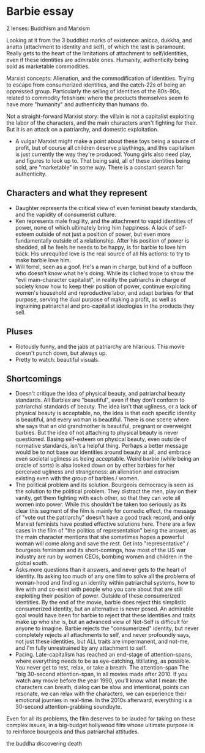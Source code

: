 # Barbie essay

2 lenses: Buddhism and Marxism

Looking at it from the 3 buddhist marks of existence: anicca, dukkha, and anatta (attachment to identity and self), of which the last is paramount. Really gets to the heart of the limitations of attachment to self/identities, even if these identities are admirable ones. Humanity, authenticity being sold as marketable commodities.

Marxist concepts: Alienation, and the commodification of identities. Trying to escape from consumerized identities, and the catch-22s of being an oppressed group. Particularly the selling of identities of the 80s-90s, related to commodity fetishism: where the products themselves seem to have more "humanity" and authenticity than humans do.

Not a straight-forward Marxist story: the villain is not a capitalist exploiting the labor of the characters, and the main characters aren't fighting for their. But it is an attack on a patriarchy, and domestic exploitation.

- A vulgar Marxist might make a point about these toys being a source of profit, but of course all children deserve playthings, and this capitalism is just currently the way they're produced. Young girls also need play, and figures to look up to. That being said, all of these identities being sold, are "marketable" in some way. There is a constant search for authenticity.

## Characters and what they represent

- Daughter represents the critical view of even feminist beauty standards, and the vapidity of consumerist culture.
- Ken represents male fragility, and the attachment to vapid identities of power, none of which ultimately bring him happiness. A lack of self-esteem outside of not just a position of power, but even more fundamentally outside of a relationship. After his position of power is shedded, all he feels he needs to be happy, is for barbie to love him back. His unrequited love is the real source of all his actions: to try to make barbie love him.
- Will ferrel, seen as a goof. He's a man in charge, but kind of a buffoon who doesn't know what he's doing. While its cliched trope to show the "evil main-character capitalist", in reality the patriarchs in charge of society know how to keep their position of power, continue exploiting women's household and reproductive labor, and adapt barbies for that purpose, serving the dual purpose of making a profit, as well as ingraining patriarchal and pro-capitalist ideologies in the products they sell.

## Pluses

- Riotously funny, and the jabs at patriarchy are hilarious. This movie doesn't punch down, but always up.
- Pretty to watch: beautiful visuals.

## Shortcomings

- Doesn't critique the idea of physical beauty, and patriarchal beauty standards. All Barbies are "beautiful", even if they don't conform to patriarchal standards of beauty. The idea isn't that ugliness, or a lack of physical beauty is acceptable, no, the idea is that each specific identity is beautiful, and every woman is beautiful. There is one scene where she says that an old grandmother is beautiful, pregnant or overweight barbies. But the idea of not attaching to physical beauty is never questioned. Basing self-esteem on physical beauty, even outside of normative standards, isn't a helpful thing. Perhaps a better message would be to not base our identities around beauty at all, and embrace even societal ugliness as being acceptable. Weird barbie (while being an oracle of sorts) is also looked down on by other barbies for her perceived ugliness and strangeness: an alienation and ostracism existing even with the group of barbies / women.
- The political problem and its solution. Bourgeois democracy is seen as the solution to the political problem. They distract the men, play on their vanity, get them fighting with each other, so that they can vote all women into power. While this shouldn't be taken too seriously as its clear this segment of the film is mainly for comedic effect, the message of "vote out the patriarchy" doesn't have a good track record, and only Marxist feminists have posited effective solutions here. There are a few cases in the film of "the politics of representation" being the answer, as the main character mentions that she sometimes hopes a powerful woman will come along and save the rest. Get into "representative" / bourgeois feminism and its short-comings, how most of the US war industry are run by women CEOs, bombing women and children in the global south.
- Asks more questions than it answers, and never gets to the heart of identity. Its asking too much of any one film to solve all the problems of woman-hood and finding an identity within patriarchal systems, how to live with and co-exist with people who you care about that are still exploiting their position of power. Outside of these consumerized identities. By the end of the movie, barbie does reject this simplistic consumerized identity, but an alternative is never posed. An admirable goal would have been for barbie to reject that these identities and traits make up who she is, but an advanced view of Not-Self is difficult for anyone to imagine. Barbie rejects the "consumerized" identity, but never completely rejects all attachments to self, and never profoundly says, not just these identities, but ALL traits are impermanent, and not-me, and I'm fully unrestrained by any attachment to self.
- Pacing. Late-capitalism has reached an end-stage of attention-spans, where everything needs to be as eye-catching, titillating, as possible. You never get to rest, relax, or take a breath. The attention-span The "big 30-second attention-span, in all movies made after 2010. If you watch any movie before the year 1990, you'll know what I mean: the characters can breath, dialog can be slow and intentional, points can resonate, we can relax with the characters, we can experience their emotional journies in real-time. In the 2010s afterward, everything is a 30-second attention-grabbing soundbyte.

Even for all its problems, the film deserves to be lauded for taking on these complex issues, in a big-budget hollywood film whose ultimate purpose is to reinforce bourgeois and thus patriarchal attitudes.

the buddha discovering death
